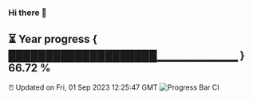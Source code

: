 ### Hi there 👋
⏳ Year progress { ████████████████████▁▁▁▁▁▁▁▁▁▁ } 66.72 %
---
⏰ Updated on Fri, 01 Sep 2023 12:25:47 GMT
![Progress Bar CI](https://github.com/liununu/liununu/workflows/Progress%20Bar%20CI/badge.svg)

